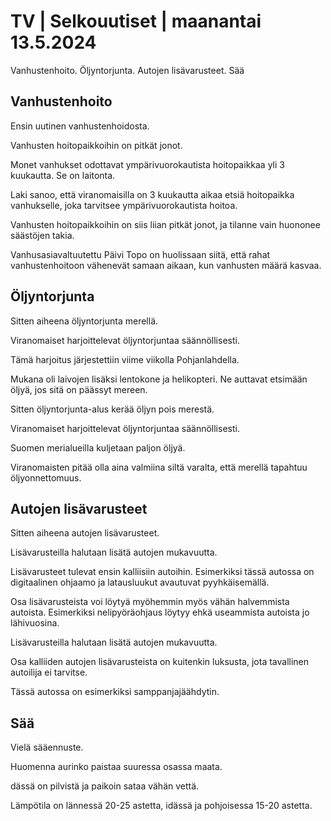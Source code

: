# TV \| Selkouutiset \| maanantai 13.5.2024

Vanhustenhoito. Öljyntorjunta. Autojen lisävarusteet. Sää

## Vanhustenhoito

Ensin uutinen vanhustenhoidosta.

Vanhusten hoitopaikkoihin on pitkät jonot.

Monet vanhukset odottavat ympärivuorokautista hoitopaikkaa yli 3 kuukautta. Se on laitonta.

Laki sanoo, että viranomaisilla on 3 kuukautta aikaa etsiä hoitopaikka vanhukselle, joka tarvitsee ympärivuorokautista hoitoa.

Vanhusten hoitopaikkoihin on siis liian pitkät jonot, ja tilanne vain huononee säästöjen takia.

Vanhusasiavaltuutettu Päivi Topo on huolissaan siitä, että rahat vanhustenhoitoon vähenevät samaan aikaan, kun vanhusten määrä kasvaa.

## Öljyntorjunta

Sitten aiheena öljyntorjunta merellä.

Viranomaiset harjoittelevat öljyntorjuntaa säännöllisesti.

Tämä harjoitus järjestettiin viime viikolla Pohjanlahdella.

Mukana oli laivojen lisäksi lentokone ja helikopteri. Ne auttavat etsimään öljyä, jos sitä on päässyt mereen.

Sitten öljyntorjunta-alus kerää öljyn pois merestä.

Viranomaiset harjoittelevat öljyntorjuntaa säännöllisesti.

Suomen merialueilla kuljetaan paljon öljyä.

Viranomaisten pitää olla aina valmiina siltä varalta, että merellä tapahtuu öljyonnettomuus.

## Autojen lisävarusteet

Sitten aiheena autojen lisävarusteet.

Lisävarusteilla halutaan lisätä autojen mukavuutta.

Lisävarusteet tulevat ensin kalliisiin autoihin. Esimerkiksi tässä autossa on digitaalinen ohjaamo ja latausluukut avautuvat pyyhkäisemällä.

Osa lisävarusteista voi löytyä myöhemmin myös vähän halvemmista autoista. Esimerkiksi nelipyöräohjaus löytyy ehkä useammista autoista jo lähivuosina.

Lisävarusteilla halutaan lisätä autojen mukavuutta.

Osa kalliiden autojen lisävarusteista on kuitenkin luksusta, jota tavallinen autoilija ei tarvitse.

Tässä autossa on esimerkiksi samppanjajäähdytin.

## Sää

Vielä sääennuste.

Huomenna aurinko paistaa suuressa osassa maata.

dässä on pilvistä ja paikoin sataa vähän vettä.

Lämpötila on lännessä 20-25 astetta, idässä ja pohjoisessa 15-20 astetta.

